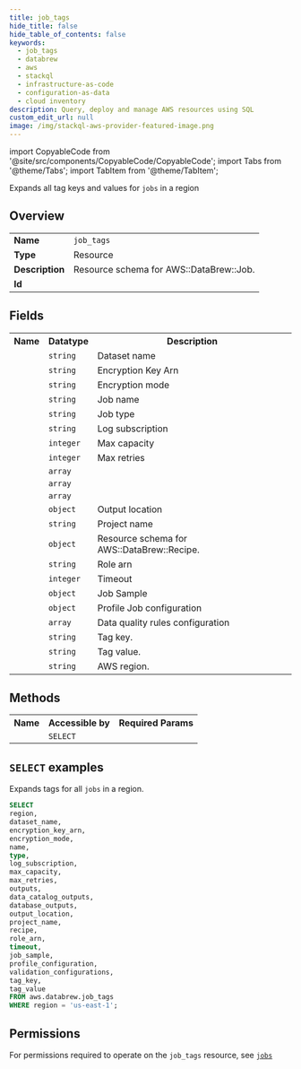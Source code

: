 ```yaml
---
title: job_tags
hide_title: false
hide_table_of_contents: false
keywords:
  - job_tags
  - databrew
  - aws
  - stackql
  - infrastructure-as-code
  - configuration-as-data
  - cloud inventory
description: Query, deploy and manage AWS resources using SQL
custom_edit_url: null
image: /img/stackql-aws-provider-featured-image.png
---
```


import CopyableCode from '@site/src/components/CopyableCode/CopyableCode';
import Tabs from '@theme/Tabs';
import TabItem from '@theme/TabItem';

Expands all tag keys and values for <code>jobs</code> in a region

## Overview
<table>
<tbody>
<tr><td><b>Name</b></td><td><code>job_tags</code></td></tr>
<tr><td><b>Type</b></td><td>Resource</td></tr>
<tr><td><b>Description</b></td><td>Resource schema for AWS::DataBrew::Job.</td></tr>
<tr><td><b>Id</b></td><td><CopyableCode code="aws.databrew.job_tags" /></td></tr>
</tbody>
</table>

## Fields
<table>
<tbody>
<tr><th>Name</th><th>Datatype</th><th>Description</th></tr><tr><td><CopyableCode code="dataset_name" /></td><td><code>string</code></td><td>Dataset name</td></tr>
<tr><td><CopyableCode code="encryption_key_arn" /></td><td><code>string</code></td><td>Encryption Key Arn</td></tr>
<tr><td><CopyableCode code="encryption_mode" /></td><td><code>string</code></td><td>Encryption mode</td></tr>
<tr><td><CopyableCode code="name" /></td><td><code>string</code></td><td>Job name</td></tr>
<tr><td><CopyableCode code="type" /></td><td><code>string</code></td><td>Job type</td></tr>
<tr><td><CopyableCode code="log_subscription" /></td><td><code>string</code></td><td>Log subscription</td></tr>
<tr><td><CopyableCode code="max_capacity" /></td><td><code>integer</code></td><td>Max capacity</td></tr>
<tr><td><CopyableCode code="max_retries" /></td><td><code>integer</code></td><td>Max retries</td></tr>
<tr><td><CopyableCode code="outputs" /></td><td><code>array</code></td><td></td></tr>
<tr><td><CopyableCode code="data_catalog_outputs" /></td><td><code>array</code></td><td></td></tr>
<tr><td><CopyableCode code="database_outputs" /></td><td><code>array</code></td><td></td></tr>
<tr><td><CopyableCode code="output_location" /></td><td><code>object</code></td><td>Output location</td></tr>
<tr><td><CopyableCode code="project_name" /></td><td><code>string</code></td><td>Project name</td></tr>
<tr><td><CopyableCode code="recipe" /></td><td><code>object</code></td><td>Resource schema for AWS::DataBrew::Recipe.</td></tr>
<tr><td><CopyableCode code="role_arn" /></td><td><code>string</code></td><td>Role arn</td></tr>
<tr><td><CopyableCode code="timeout" /></td><td><code>integer</code></td><td>Timeout</td></tr>
<tr><td><CopyableCode code="job_sample" /></td><td><code>object</code></td><td>Job Sample</td></tr>
<tr><td><CopyableCode code="profile_configuration" /></td><td><code>object</code></td><td>Profile Job configuration</td></tr>
<tr><td><CopyableCode code="validation_configurations" /></td><td><code>array</code></td><td>Data quality rules configuration</td></tr>
<tr><td><CopyableCode code="tag_key" /></td><td><code>string</code></td><td>Tag key.</td></tr>
<tr><td><CopyableCode code="tag_value" /></td><td><code>string</code></td><td>Tag value.</td></tr>
<tr><td><CopyableCode code="region" /></td><td><code>string</code></td><td>AWS region.</td></tr>
</tbody>
</table>

## Methods

<table>
<tbody>
  <tr>
    <th>Name</th>
    <th>Accessible by</th>
    <th>Required Params</th>
  </tr>
  <tr>
    <td><CopyableCode code="list_resources" /></td>
    <td><code>SELECT</code></td>
    <td><CopyableCode code="region" /></td>
  </tr>
</tbody>
</table>

## `SELECT` examples
Expands tags for all <code>jobs</code> in a region.
```sql
SELECT
region,
dataset_name,
encryption_key_arn,
encryption_mode,
name,
type,
log_subscription,
max_capacity,
max_retries,
outputs,
data_catalog_outputs,
database_outputs,
output_location,
project_name,
recipe,
role_arn,
timeout,
job_sample,
profile_configuration,
validation_configurations,
tag_key,
tag_value
FROM aws.databrew.job_tags
WHERE region = 'us-east-1';
```


## Permissions

For permissions required to operate on the <code>job_tags</code> resource, see <a href="/services/databrew/jobs/#permissions"><code>jobs</code></a>

